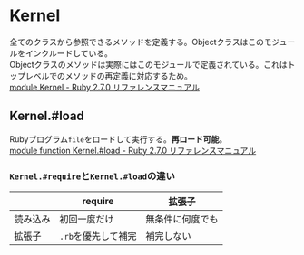 # Kernel

全てのクラスから参照できるメソッドを定義する。Objectクラスはこのモジュールをインクルードしている。  
Objectクラスのメソッドは実際にはこのモジュールで定義されている。これはトップレベルでのメソッドの再定義に対応するため。  
[module Kernel - Ruby 2.7.0 リファレンスマニュアル](https://docs.ruby-lang.org/ja/latest/class/Kernel.html)

## Kernel.#load

Rubyプログラム`file`をロードして実行する。**再ロード可能**。  
[module function Kernel.#load - Ruby 2.7.0 リファレンスマニュアル](https://docs.ruby-lang.org/ja/2.7.0/method/Kernel/m/load.html)

### `Kernel.#require`と`Kernel.#load`の違い

| | require | 拡張子 |
| -- | -- | -- |
| 読み込み | 初回一度だけ | 無条件に何度でも |
| 拡張子 | `.rb`を優先して補完 | 補完しない |
